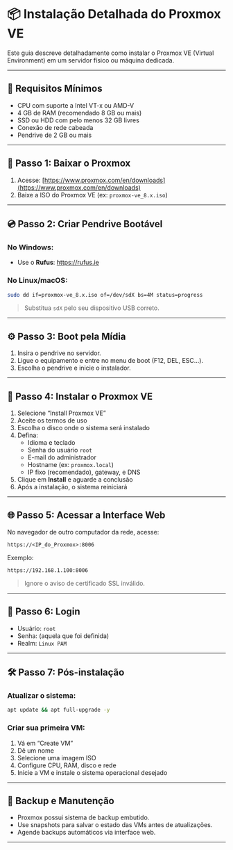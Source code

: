 # 📦 Instalação Detalhada do Proxmox VE 


Este guia descreve detalhadamente como instalar o Proxmox VE (Virtual Environment) em um servidor físico ou máquina dedicada.

---

## 🧰 Requisitos Mínimos

- CPU com suporte a Intel VT-x ou AMD-V
- 4 GB de RAM (recomendado 8 GB ou mais)
- SSD ou HDD com pelo menos 32 GB livres
- Conexão de rede cabeada
- Pendrive de 2 GB ou mais

---

## 🔽 Passo 1: Baixar o Proxmox

1. Acesse: [https://www.proxmox.com/en/downloads](https://www.proxmox.com/en/downloads)
2. Baixe a ISO do Proxmox VE (ex: `proxmox-ve_8.x.iso`)

---

## 💿 Passo 2: Criar Pendrive Bootável

### No Windows:
- Use o **Rufus**: https://rufus.ie

### No Linux/macOS:
```bash
sudo dd if=proxmox-ve_8.x.iso of=/dev/sdX bs=4M status=progress
```
> Substitua `sdX` pelo seu dispositivo USB correto.

---

## ⚙️ Passo 3: Boot pela Mídia

1. Insira o pendrive no servidor.
2. Ligue o equipamento e entre no menu de boot (F12, DEL, ESC…).
3. Escolha o pendrive e inicie o instalador.

---

## 🧰 Passo 4: Instalar o Proxmox VE

1. Selecione “Install Proxmox VE”
2. Aceite os termos de uso
3. Escolha o disco onde o sistema será instalado
4. Defina:
   - Idioma e teclado
   - Senha do usuário `root`
   - E-mail do administrador
   - Hostname (ex: `proxmox.local`)
   - IP fixo (recomendado), gateway, e DNS
5. Clique em **Install** e aguarde a conclusão
6. Após a instalação, o sistema reiniciará

---

## 🌐 Passo 5: Acessar a Interface Web

No navegador de outro computador da rede, acesse:

```
https://<IP_do_Proxmox>:8006
```

Exemplo:
```
https://192.168.1.100:8006
```

> Ignore o aviso de certificado SSL inválido.

---

## 🔐 Passo 6: Login

- Usuário: `root`
- Senha: (aquela que foi definida)
- Realm: `Linux PAM`

---

## 🛠️ Passo 7: Pós-instalação

### Atualizar o sistema:
```bash
apt update && apt full-upgrade -y
```

### Criar sua primeira VM:
1. Vá em “Create VM”
2. Dê um nome
3. Selecione uma imagem ISO
4. Configure CPU, RAM, disco e rede
5. Inicie a VM e instale o sistema operacional desejado

---

## 💾 Backup e Manutenção

- Proxmox possui sistema de backup embutido.
- Use snapshots para salvar o estado das VMs antes de atualizações.
- Agende backups automáticos via interface web.

---
